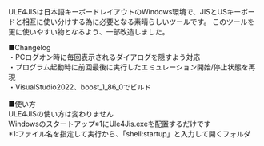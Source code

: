 ULE4JISは日本語キーボードレイアウトのWindows環境で、JISとUSキーボードと相互に使い分けする為に必要となる素晴らしいツールです。
このツールを更に使いやすい物となるよう、一部改造しました。

■Changelog  
・PCログオン時に毎回表示されるダイアログを隠すよう対応  
・プログラム起動時に前回最後に実行したエミュレーション開始/停止状態を再現  
・VisualStudio2022、boost_1_86_0でビルド  

■使い方  
ULE4JISの使い方は変わりません  
Windowsのスタートアップ※1にUle4Jis.exeを配置するだけです  
*1:ファイル名を指定して実行から、「shell:startup」と入力して開くフォルダ  

